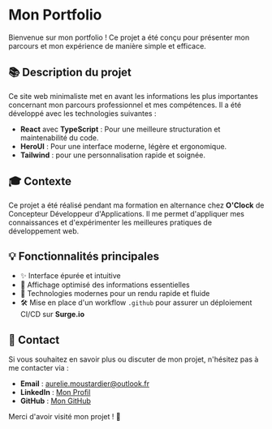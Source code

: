 # Mon Portfolio

Bienvenue sur mon portfolio ! Ce projet a été conçu pour présenter mon parcours et mon expérience de manière simple et efficace.

## 📚 Description du projet

Ce site web minimaliste met en avant les informations les plus importantes concernant mon parcours professionnel et mes compétences. Il a été développé avec les technologies suivantes :

- **React** avec **TypeScript** : Pour une meilleure structuration et maintenabilité du code.
- **HeroUI** : Pour une interface moderne, légère et ergonomique.
- **Tailwind** : pour une personnalisation rapide et soignée.

## 🎓 Contexte

Ce projet a été réalisé pendant ma formation en alternance chez **O'Clock** de Concepteur Développeur d'Applications. Il me permet d'appliquer mes connaissances et d'expérimenter les meilleures pratiques de développement web.

## 💡 Fonctionnalités principales

- ✨ Interface épurée et intuitive
- 📝 Affichage optimisé des informations essentielles
- 🌟 Technologies modernes pour un rendu rapide et fluide
- 🛠️ Mise en place d'un workflow `.github` pour assurer un déploiement CI/CD sur **Surge.io**

## 💬 Contact

Si vous souhaitez en savoir plus ou discuter de mon projet, n'hésitez pas à me contacter via :

- **Email** : aurelie.moustardier@outlook.fr
- **LinkedIn** : [Mon Profil](https://www.linkedin.com/in/aur%C3%A9lie-moustardier-7393672b2/)
- **GitHub** : [Mon GitHub](https://github.com/AurelieMous)

Merci d'avoir visité mon projet ! 🚀

